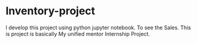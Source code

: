 # Inventory-project
I develop this project using python jupyter notebook. To see the Sales. This is project is basically My unified mentor Internship Project.
